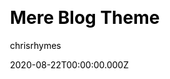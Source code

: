 ---
title: Mere Blog Theme
github: https://github.com/chrisrhymes/mere-blog-theme
demo: https://www.csrhymes.com/mere-blog-theme/
author: chrisrhymes
date: 2020-08-22T00:00:00.000Z
ssg:
  - Jekyll
cms:
  - No CMS
css:
  - Bulma
archetype:
  - Blog
description: >-
  Mere is a minimal and simple blog theme, and nothing more, for use with Jekyll
  and GitHub Pages.
stale: true
---